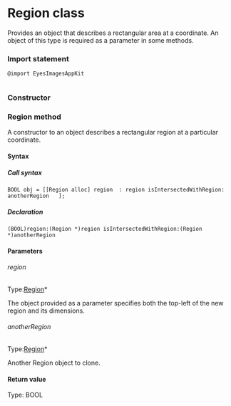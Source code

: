 # Region class
Provides an object that describes a rectangular area at a coordinate. An object of this type is required as a parameter in some methods.
 
 ### Import statement 
``` 
@import EyesImagesAppKit
 
 ``` 
### Constructor 
### Region method
A constructor to an object describes a rectangular region at a particular coordinate.

#### Syntax 
 ##### Call syntax 
 ``` 
BOOL obj = [[Region alloc] region  : region isIntersectedWithRegion: anotherRegion   ];
 ``` 
 
 ##### Declaration 
 ``` 
(BOOL)region:(Region *)region isIntersectedWithRegion:(Region *)anotherRegion 
 ``` 

 #### Parameters 
 ###### region 
  
 Type:[Region](./region)\* 
  
 The object provided as a parameter specifies both the top-left of the new region and its dimensions. 
  
  ###### anotherRegion 
  
 Type:[Region](./region)\* 
  
 Another Region object to clone. 
  
 #### Return value 
Type: BOOL